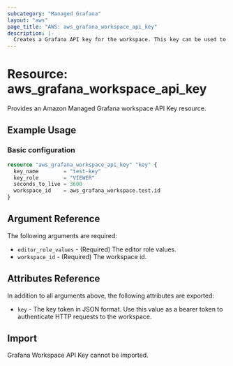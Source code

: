 ```yaml
---
subcategory: "Managed Grafana"
layout: "aws"
page_title: "AWS: aws_grafana_workspace_api_key"
description: |-
  Creates a Grafana API key for the workspace. This key can be used to authenticate requests sent to the workspace's HTTP API.
---
```


# Resource: aws_grafana_workspace_api_key

Provides an Amazon Managed Grafana workspace API Key resource.

## Example Usage

### Basic configuration

```terraform
resource "aws_grafana_workspace_api_key" "key" {
  key_name        = "test-key"
  key_role        = "VIEWER"
  seconds_to_live = 3600
  workspace_id    = aws_grafana_workspace.test.id
}
```

## Argument Reference

The following arguments are required:

* `editor_role_values` - (Required) The editor role values.
* `workspace_id` - (Required) The workspace id.



## Attributes Reference

In addition to all arguments above, the following attributes are exported:

* `key` - The key token in JSON format. Use this value as a bearer token to authenticate HTTP requests to the workspace.

## Import

Grafana Workspace API Key cannot be imported.
